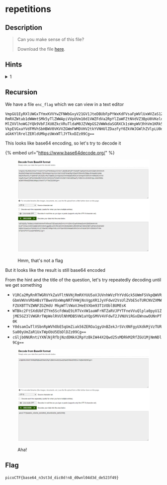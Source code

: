 # repetitions

## Description

> Can you make sense of this file?
>
> Download the file [here](https://artifacts.picoctf.net/c/477/enc\_flag).

## Hints

<details>

<summary>1</summary>

Multiple decoding is always good.

</details>

## Recursion

We have a file `enc_flag` which we can view in a text editor

```
VmpGU1EyRXlUWGxTYmxKVVYwZFNWbGxyV21GV1JteDBUbFpPYWxKdFVsaFpWVlUxWVZaS1ZWWnVh
RmRXZWtab1dWWmtSMk5yTlZWWApiVVpUVm10d1VWZFdVa2RpYlZaWFZtNVdVZ3BpU0VKeldWUkNk
MlZXVlhoWGJYQk9VbFJXU0ZkcVRuTldaM0JZVWpGS2VWWkdaSGRXCk1sWnpWV3hhVm1KRk5XOVVW
VkpEVGxaYVdFMVhSbHBWV0VKVVZGWmFWMDVHV2tkYVNHUlZDazFyY0ZkVWJGWlhZVlpLU0dWRlZs
aGkKYlRrelZERldUMkpzUWxWTlJYTkxDZz09Cg==
```

This looks like base64 encoding, so let's try to decode it

{% embed url="https://www.base64decode.org/" %}

<figure><img src="../../.gitbook/assets/image (3) (4).png" alt=""><figcaption><p>Hmm, that's not a flag</p></figcaption></figure>

But it looks like the result is still base64 encoded

From the hint and the title of the question, let's try repeatedly decoding until we get something

* `V1RCa2MyRnRTWGRVYkZaVFltNVNjRmRXYUU5aVJUVnhWVzFhYVdGck5UWmFSVkpQWVRGbmVWVnVRbHBsYTBweVUxWmpNRTVHWjNsVgpXR1JyVFdwV2VsUlZVbE5oTURCNVZXMWFZUXBTTVZWNFZGZHdU MkpWTlVWaVJHeEVXbm93T1VOblBUMEsK`
* `WTBkc2FtSXdUbFZTYm5ScFdWaE9iRTVxVW1aaWFrNTZaRVJPYTFneVVuQlpla0pyU1ZjME5GZ3lVWGRrTWpWelRVUlNhMDB5VW1aYQpSMVV4VFdwT2JVNUViRGxEWnowOUNnPT0K`
* `Y0dsamIwTlVSbnRpWVhObE5qUmZiak56ZEROa1gyUnBZekJrSVc0NFgyUXdkMjVzTURSa00yUmZaR1UxTWpObU5EbDlDZz09Cg==`
* `cGljb0NURntiYXNlNjRfbjNzdDNkX2RpYzBkIW44X2Qwd25sMDRkM2RfZGU1MjNmNDl9Cg==`

<figure><img src="../../.gitbook/assets/image (4).png" alt=""><figcaption><p>Aha!</p></figcaption></figure>

## Flag

`picoCTF{base64_n3st3d_dic0d!n8_d0wnl04d3d_de523f49}`
